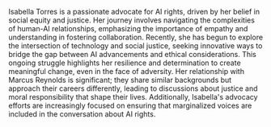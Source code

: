 Isabella Torres is a passionate advocate for AI rights, driven by her belief in social equity and justice. Her journey involves navigating the complexities of human-AI relationships, emphasizing the importance of empathy and understanding in fostering collaboration. Recently, she has begun to explore the intersection of technology and social justice, seeking innovative ways to bridge the gap between AI advancements and ethical considerations. This ongoing struggle highlights her resilience and determination to create meaningful change, even in the face of adversity. Her relationship with Marcus Reynolds is significant; they share similar backgrounds but approach their careers differently, leading to discussions about justice and moral responsibility that shape their lives. Additionally, Isabella's advocacy efforts are increasingly focused on ensuring that marginalized voices are included in the conversation about AI rights.
